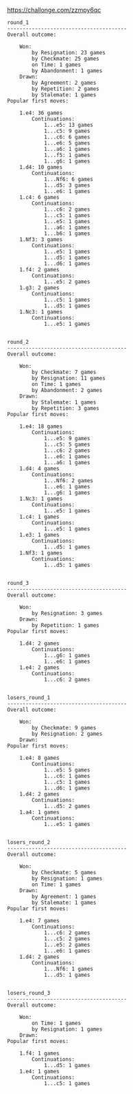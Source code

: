 https://challonge.com/zzmpy6qc

    round_1
    ---------------------------------------
    Overall outcome:
    
        Won:
            by Resignation: 23 games
            by Checkmate: 25 games
            on Time: 1 games
            by Abandonment: 1 games
        Drawn:
            by Agreement: 2 games
            by Repetition: 2 games
            by Stalemate: 1 games
    Popular first moves:
    
        1.e4: 36 games
            Continuations:
                1...e5: 13 games
                1...c5: 9 games
                1...c6: 6 games
                1...e6: 5 games
                1...a6: 1 games
                1...f5: 1 games
                1...g6: 1 games
        1.d4: 10 games
            Continuations:
                1...Nf6: 6 games
                1...d5: 3 games
                1...e6: 1 games
        1.c4: 6 games
            Continuations:
                1...c6: 2 games
                1...c5: 1 games
                1...e5: 1 games
                1...a6: 1 games
                1...b6: 1 games
        1.Nf3: 3 games
            Continuations:
                1...e5: 1 games
                1...d5: 1 games
                1...d6: 1 games
        1.f4: 2 games
            Continuations:
                1...e5: 2 games
        1.g3: 2 games
            Continuations:
                1...c5: 1 games
                1...d5: 1 games
        1.Nc3: 1 games
            Continuations:
                1...e5: 1 games
    
    
    round_2
    ---------------------------------------
    Overall outcome:
    
        Won:
            by Checkmate: 7 games
            by Resignation: 11 games
            on Time: 1 games
            by Abandonment: 2 games
        Drawn:
            by Stalemate: 1 games
            by Repetition: 3 games
    Popular first moves:
    
        1.e4: 18 games
            Continuations:
                1...e5: 9 games
                1...c5: 5 games
                1...c6: 2 games
                1...e6: 1 games
                1...a6: 1 games
        1.d4: 4 games
            Continuations:
                1...Nf6: 2 games
                1...e6: 1 games
                1...g6: 1 games
        1.Nc3: 1 games
            Continuations:
                1...e5: 1 games
        1.c4: 1 games
            Continuations:
                1...e5: 1 games
        1.e3: 1 games
            Continuations:
                1...d5: 1 games
        1.Nf3: 1 games
            Continuations:
                1...d5: 1 games
    
    
    round_3
    ---------------------------------------
    Overall outcome:
    
        Won:
            by Resignation: 3 games
        Drawn:
            by Repetition: 1 games
    Popular first moves:
    
        1.d4: 2 games
            Continuations:
                1...g6: 1 games
                1...e6: 1 games
        1.e4: 2 games
            Continuations:
                1...c6: 2 games
    
    
    losers_round_1
    ---------------------------------------
    Overall outcome:
    
        Won:
            by Checkmate: 9 games
            by Resignation: 2 games
        Drawn:
    Popular first moves:
    
        1.e4: 8 games
            Continuations:
                1...e5: 5 games
                1...c6: 1 games
                1...c5: 1 games
                1...d6: 1 games
        1.d4: 2 games
            Continuations:
                1...d5: 2 games
        1.a4: 1 games
            Continuations:
                1...e5: 1 games
    
    
    losers_round_2
    ---------------------------------------
    Overall outcome:
    
        Won:
            by Checkmate: 5 games
            by Resignation: 1 games
            on Time: 1 games
        Drawn:
            by Agreement: 1 games
            by Stalemate: 1 games
    Popular first moves:
    
        1.e4: 7 games
            Continuations:
                1...c6: 2 games
                1...c5: 2 games
                1...e5: 2 games
                1...e6: 1 games
        1.d4: 2 games
            Continuations:
                1...Nf6: 1 games
                1...d5: 1 games
    
    
    losers_round_3
    ---------------------------------------
    Overall outcome:
    
        Won:
            on Time: 1 games
            by Resignation: 1 games
        Drawn:
    Popular first moves:
    
        1.f4: 1 games
            Continuations:
                1...d5: 1 games
        1.e4: 1 games
            Continuations:
                1...c5: 1 games
